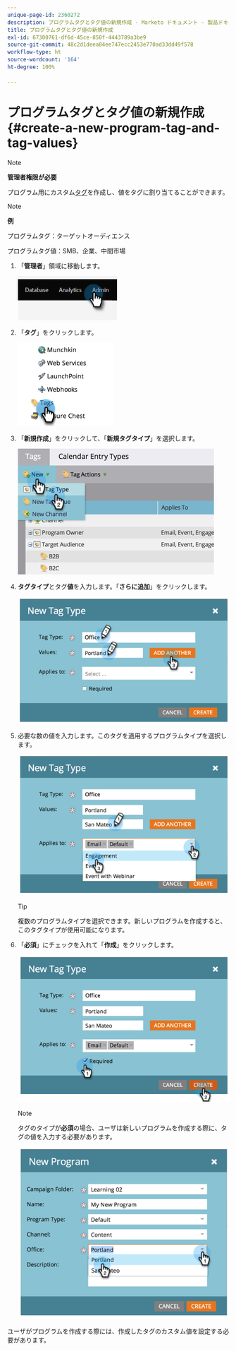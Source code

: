 ```yaml
---
unique-page-id: 2360272
description: プログラムタグとタグ値の新規作成 - Marketo ドキュメント - 製品ドキュメント
title: プログラムタグとタグ値の新規作成
exl-id: 67300761-df6d-45ce-850f-4443789a3be9
source-git-commit: 48c2d1deea84ee747ecc2453e770ad33dd49f578
workflow-type: ht
source-wordcount: '164'
ht-degree: 100%

---
```


# プログラムタグとタグ値の新規作成 {#create-a-new-program-tag-and-tag-values}

>[!NOTE]
>
>**管理者権限が必要**

プログラム用にカスタム[タグ](/help/marketo/product-docs/core-marketo-concepts/programs/working-with-programs/understanding-tags.md)を作成し、値をタグに割り当てることができます。

>[!NOTE]
>
>**例**
>
>プログラムタグ：ターゲットオーディエンス
>
>プログラムタグ値：SMB、企業、中間市場

1. 「**管理者**」領域に移動します。

   ![](assets/create-a-new-program-tag-and-tag-values-1.png)

1. 「**タグ**」をクリックします。

   ![](assets/create-a-new-program-tag-and-tag-values-2.png)

1. 「**新規作成**」をクリックして、「**新規タグタイプ**」を選択します。

   ![](assets/create-a-new-program-tag-and-tag-values-3.png)

1. **タグタイプ**&#x200B;とタグ&#x200B;**値**&#x200B;を入力します。「**さらに追加**」をクリックします。

   ![](assets/create-a-new-program-tag-and-tag-values-4.png)

1. 必要な数の値を入力します。このタグを適用するプログラムタイプを選択します。

   ![](assets/create-a-new-program-tag-and-tag-values-5.png)

   >[!TIP]
   >
   >複数のプログラムタイプを選択できます。新しいプログラムを作成すると、このタグタイプが使用可能になります。

1. 「**必須**」にチェックを入れて「**作成**」をクリックします。

   ![](assets/create-a-new-program-tag-and-tag-values-6.png)

   >[!NOTE]
   >
   >タグのタイプが&#x200B;**必須**&#x200B;の場合、ユーザは新しいプログラムを作成する際に、タグの値を入力する必要があります。

   ![](assets/create-a-new-program-tag-and-tag-values-7.png)

ユーザがプログラムを作成する際には、作成したタグのカスタム値を設定する必要があります。
